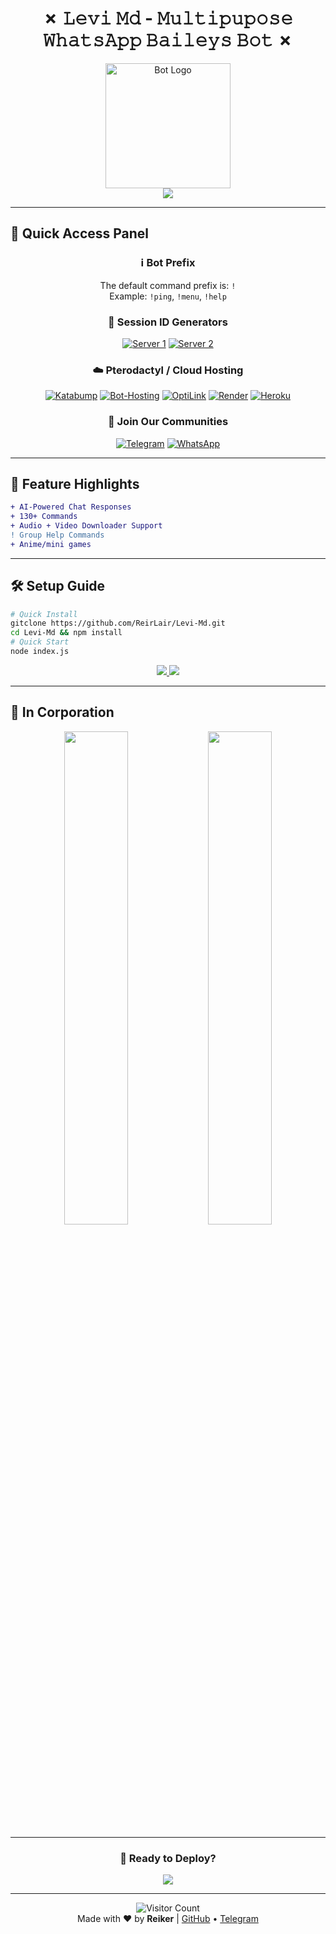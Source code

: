 <h1 align="center">✗ 𝙻𝚎𝚟𝚒 𝙼𝚍 - 𝙼𝚞𝚕𝚝𝚒𝚙𝚞𝚙𝚘𝚜𝚎 𝚆𝚑𝚊𝚝𝚜𝙰𝚙𝚙 𝙱𝚊𝚒𝚕𝚎𝚢𝚜 𝙱𝚘𝚝 ✗</h1>

<p align="center">
  <img src="https://files.catbox.moe/acycw6.jpeg" alt="Bot Logo" width="200"/>
  <br/>
  <a href="https://github.com/yourusername/yourrepo/archive/refs/heads/main.zip">
    <img src="https://img.shields.io/badge/Download-Project-blue?style=for-the-badge&logo=github"/>
  </a>
</p>

---

## 🔗 Quick Access Panel
<div align="center">

### ℹ️ Bot Prefix  
The default command prefix is: `!`  
Example: `!ping`, `!menu`, `!help`

### 🧩 Session ID Generators
[![Server 1](https://img.shields.io/badge/Pair_Device_1-25D366?style=for-the-badge&logo=whatsapp&logoColor=white)](https://levi.zone.id)
[![Server 2](https://img.shields.io/badge/Pair_Device_2-25D366?style=for-the-badge&logo=whatsapp&logoColor=white)](https://scan-f56q.onrender.com)

### ☁️ Pterodactyl / Cloud Hosting  
[![Katabump](https://img.shields.io/badge/Katabump-4285F4?style=for-the-badge&logo=google-cloud&logoColor=white)](https://katabump.com)
[![Bot-Hosting](https://img.shields.io/badge/Bot_Hosting-FF6C37?style=for-the-badge&logo=serverless&logoColor=white)](https://bot-hosting.com)
[![OptiLink](https://img.shields.io/badge/OptiLink-00A98F?style=for-the-badge&logo=linktree&logoColor=white)](https://optilink.com)
[![Render](https://img.shields.io/badge/Render-46E3B7?style=for-the-badge&logo=render&logoColor=white)](https://render.com)
[![Heroku](https://img.shields.io/badge/Heroku-430098?style=for-the-badge&logo=heroku&logoColor=white)](https://heroku.com)

### 💬 Join Our Communities
[![Telegram](https://img.shields.io/badge/Telegram-2CA5E0?style=for-the-badge&logo=telegram&logoColor=white)](https://t.me/reikertechtools)
[![WhatsApp](https://img.shields.io/badge/WhatsApp_Group-25D366?style=for-the-badge&logo=whatsapp&logoColor=white)](https://whatsapp.com/channel/0029VasyE7u2v1Ijck0HDf2C)

</div>

---

## 🌟 Feature Highlights
```diff
+ AI-Powered Chat Responses
+ 130+ Commands
+ Audio + Video Downloader Support
! Group Help Commands
+ Anime/mini games
```

---

## 🛠️ Setup Guide
```bash
# Quick Install
gitclone https://github.com/ReirLair/Levi-Md.git
cd Levi-Md && npm install
# Quick Start
node index.js
```

<p align="center">
  <a href="https://nodejs.org">
    <img src="https://img.shields.io/badge/Node.js-18+-339933?style=flat-square&logo=node.js&logoColor=white"/>
  </a>
  <a href="https://www.npmjs.com">
    <img src="https://img.shields.io/badge/npm-CB3837?style=flat-square&logo=npm&logoColor=white"/>
  </a>
</p>

---

## 🥀 In Corporation
<p align="center">
  <img src="https://files.catbox.moe/xkk2ap.jpeg" width="45%"/>
  <img src="https://files.catbox.moe/0no0cu.jpeg" width="45%"/>
</p>

---

<div align="center">
  <h3>🚀 Ready to Deploy?</h3>
  <a href="https://github.com/ReirLair/Levi-Md/archive/refs/heads/main.zip">
    <img src="https://img.shields.io/badge/Download_Now!-brightgreen?style=for-the-badge&logo=download&logoColor=white"/>
  </a>
</div>

---

<div align="center">
  <img src="https://komarev.com/ghpvc/?username=yourusername&label=Visitors&color=blueviolet&style=flat" alt="Visitor Count"/>
  <br/>
  Made with ❤️ by <b>Reiker</b> | 
  <a href="https://github.com/ReirLair">GitHub</a> •
  <a href="https://t.me/reikertechtools">Telegram</a>
</div>
